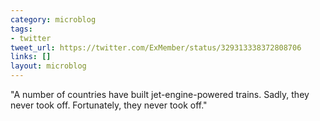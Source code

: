 ```yaml
---
category: microblog
tags:
- twitter
tweet_url: https://twitter.com/ExMember/status/329313338372808706
links: []
layout: microblog
---
```

"A number of countries have built jet-engine-powered trains. Sadly, they never took off. Fortunately, they never took off."
